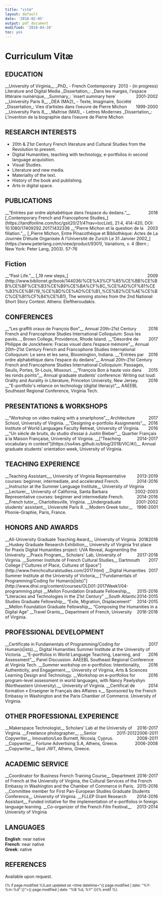 ```yaml
---
title: "vitæ"
layout: default
date: '2018-02-05'
output: pdf_document
modified: '2018-04-28'
toc: yes
---
```


<div class="header-bar">
  <h1>Curriculum Vitæ</h1>
  <!-- <h2>[Download PDF]({{ "/assets/docs/CV18.pdf" | absolute_url }})</h2> -->
</div>

<!--
## CURRENTLY
- PhD candidate in the Department of French in University of Virginia
- Praxis Fellow at the Scholars' Lab
-->

<!--
Use this snippet code to add a link to download CV in pdf.
[Download PDF]({{ "/assets/docs/CV18.pdf" | absolute_url }})
-->

## EDUCATION

<figcaption class="address p" style="float: right;">2013 - (in progress)</figcaption>
__University of Virginia__   
_PhD_ - French Contemporary Literature and Digital Media  
_Dissertation_: _Dans les marges, l'espace littéraire numérique_  
_Summary_: `insert summary here`


<figcaption class="address p" style="float: right;">2001-2002</figcaption>
__University Paris 8__      
_DEA (MA2)_ - Texte, Imaginaire, Société     
_Dissertation_: Vies d’artistes dans l’oeuvre de Pierre Michon

<figcaption class="address p" style="float: right;">1999-2000</figcaption>
__University Paris 8__    
_Maîtrise (MA1)_ - Lettres Modernes   
_Dissertation_: L’invention de la biographie dans l’oeuvre de Pierre Michon  

## RESEARCH INTERESTS

- 20th & 21st Century French literature and Cultural Studies from the Revolution to present.  
- Digital Humanities, teaching with technology, e-portfolios in second language acquisition.  
- Visual Studies.
- Literature and new media.
- Materiality of the text.
- History of the book and publishing.
- Arts in digital space.

## PUBLICATIONS

<figcaption class="address p" style="float: right;">2018</figcaption>
__“Entrées par ordre alphabétique dans l’espace du dedans.”__   
[_Contemporary French and Francophone Studies_](https://tandfonline.com/toc/gsit20/21/4?nav=tocList), 21:4, 414-420, DOI: 10.1080/17409292.2017.1432336

<figcaption class="address p" style="float: right;">2003</figcaption>  
__“Pierre Michon et la question de la filiation.”__  
 [_Pierre Michon, Entre Pinacothèque et Bibliothèque: Actes de La Journée D’étude Organisée À l’Université de Zurich Le 31 Janvier 2002_](https://www.peterlang.com/view/product/9301), Variations, v. 4 (Bern ; New York: Peter Lang, 2003). 57-76

## Fiction

<figcaption class="address p" style="float: right;">2009</figcaption>
__“Past Life.”__  
[_19 new steps_](http://www.biblionet.gr/book/144036/%CE%A3%CF%85%CE%BB%CE%BB%CE%BF%CE%B3%CE%B9%CE%BA%CF%8C_%CE%AD%CF%81%CE%B3%CE%BF/19_%CE%BD%CE%AD%CE%B1_%CE%B2%CE%AE%CE%BC%CE%B1%CF%84%CE%B1), The winning stories from the 2nd National Short Story Contest. Athens: Eleftheroudakis.

## CONFERENCES

<figcaption class="address p" style="float: right;">2018</figcaption>
__“Les graffiti oraux de François Bon”__  
Annual 20th–21st Century French and Francophone Studies International Colloquium: Sous les pavés..., Brown College, Providence, Rhode Island.

<figcaption class="address p" style="float: right;">2017</figcaption>
__“Désordre de Philippe de Jonckheere: Fracas visuel dans l’espace mémoire”__  
Annual 20th–21st Century French and Francophone Studies International Colloquium: Le sens et les sens, Bloomington, Indiana.

<figcaption class="address p" style="float: right;">2016</figcaption>
__“Entrées par ordre alphabétique dans l’espace du dedans”__  
Annual 20th–21st Century French and Francophone Studies International Colloquium: Passages, Seuils, Portes, St-Louis, Missouri.

<figcaption class="address p" style="float: right;">2015</figcaption>
__“François Bon à haute voix dans les ronds points”__  
Annual graduate students’ conference: Writing out loud: Orality and Aurality in Literature, Princeton University, New Jersey.

<figcaption class="address p" style="float: right;">2016</figcaption>
__"E-portfolio's reliance on technology (digital literacy)”__  
AAEEBL Southeast Regional Conference, Virginia Tech.

## PRESENTATIONS & WORKSHOPS

<figcaption class="address p" style="float: right;">2017</figcaption>
__“Workshop on video making with a smartphone”__  
Architecture School, University of Virginia.

<figcaption class="address p" style="float: right;">2016</figcaption>
__“Designing e-portfolio Assignments”__  
Institute of World Languages Faculty Retreat, University of Virginia.

<figcaption class="address p" style="float: right;">2016</figcaption>
__“Un siècle de bruits, du studio d’essai à Justin Bieber”__  
Quartier Français à la Maison Française, University of Virginia.

<figcaption class="address p" style="float: right;">2014-2017</figcaption>
__[“Teaching vocabulary in context”](https://ss4ws.github.io/blog/2018/VIC/#/)__  
Annual graduate students’ orientation week, University of Virginia.


## TEACHING EXPERIENCE

<figcaption class="address p" style="float: right;">2013-2019</figcaption>
__Teaching Assistant__,  
University of Virginia  
Representative courses: beginner, intermediate, and accelerated French.

<figcaption class="address p" style="float: right;">2014-2016</figcaption>
__Instructor at the Summer Language Institute__  
University of Virginia

<figcaption class="address p" style="float: right;">2002-2003</figcaption>
__Lecturer__  
University of California, Santa Barbara  
Representative courses: beginner and intermediate French.

<figcaption class="address p" style="float: right;">2014-2016</figcaption>
__French tutor__  
Charlottesville, Virginia.  

<figcaption class="address p" style="float: right;">2001-2002</figcaption>
__Undergraduate students' assistant__  
Université Paris 8.

<figcaption class="address p" style="float: right;">1996-2001</figcaption>
__Modern Greek tutor__  
Phonie-Graphie, Paris, France.


## HONORS AND AWARDS  

<figcaption class="address p" style="float: right;">2018</figcaption>
__All-University Graduate Teaching Award__
University of Virginia

<figcaption class="address p" style="float: right;">2018</figcaption>
__Huskey Graduate Research Exhibition__  
University of Virginia  
1rst place for Praxis Digital Humanities project: UVA Reveal, Augmenting the University

<figcaption class="address p" style="float: right;">2017-2018</figcaption>
__Praxis Program__  
Scholars' Lab, University of Virginia.  

<figcaption class="address p" style="float: right;">2017</figcaption>
__Summer Institute of French Cultural Studies__ 
Dartmouth College  
["Cultures of Place, Cultures of Space"](http://www.frenchculturalstudies.com/2017.html)


<figcaption class="address p" style="float: right;">2017</figcaption>
__Digital Humanities Summer Institute at the University of Victoria__  
["Fundamentals of Programming/Coding for Human(s|ists)"](http://www.dhsi.org/content/courses/OLD01-2017Week1/04-programming.php)

<figcaption class="address p" style="float: right;">2015-2016</figcaption>
__Mellon Foundation Graduate Fellowship__  
“Literacies and Technologies in the 21st Century”

<figcaption class="address p" style="float: right;">2014-2015</figcaption>
__South Atlantic Studies Graduate Fellowship__  
“Exile, Migration, Displacement”

<figcaption class="address p" style="float: right;">2014-2015</figcaption>
__Mellon Foundation Graduate Fellowship__  
“Composing the Humanities in a Digital Age”   

<figcaption class="address p" style="float: right;">2016-2018</figcaption>
__Travel Grants__  
Department of French, University of Virginia.   

## PROFESSIONAL DEVELOPMENT

<figcaption class="address p" style="float: right;">2017</figcaption>
__Certificate in Fundamentals of Programming/Coding for Human(s|ists).__   
Digital Humanities Summer Institute at the University of Victoria.

<figcaption class="address p" style="float: right;">2016</figcaption>
__“E-portfolios in World Language Teaching, Learning, and Assessment”__  
Panel Discussion. AAEEBL Southeast Regional Conference at Virginia Tech.

<figcaption class="address p" style="float: right;">2016</figcaption>
__Summer workshop on e-portfolios: Intentionality, Authenticity, and Engagement.__  
University of Virginia, Arts & Sciences Learning Design and Technology.

<figcaption class="address p" style="float: right;">2016</figcaption>
__Workshop on e-portfolios for program-level assessment in world languages, with Nancy Pawlyshyn (Northeastern University).__  
University of Virginia.

<figcaption class="address p" style="float: right;">2014</figcaption>
__Certificat de formation « Enseigner le Français des Affaires »__   
Sponsored by the French Embassy in Washington and the Paris Chamber of Commerce.  
University of Virginia.

## OTHER PROFESSIONAL EXPERIENCE

<figcaption class="address p" style="float: right;">2016-2017</figcaption>
__Makerspace Technologist__  
Scholars’ Lab at the University of Virginia.

<figcaption class="address p" style="float: right;">2006-2011</figcaption>
__Freelance photographer__  

<figcaption class="address p" style="float: right;">2011-2012</figcaption>
__Senior Copywriter__  
Innovation/Leo Burnett, Nicosia, Cyprus.

<figcaption class="address p" style="float: right;">2008-2011</figcaption>
__Copywriter__  
Fortune Advertising S.A, Athens, Greece.

<figcaption class="address p" style="float: right;">2006-2008</figcaption>
__Copywriter__  
Spot JWT, Athens, Greece.

## ACADEMIC SERVICE

<figcaption class="address p" style="float: right;">2016-2017</figcaption>
__Coordinator for Business French Training Course__  
Department of French at the University of Virginia, the Cultural Services of the French Embassy in Washington and the Chamber of Commerce in Paris.

<figcaption class="address p" style="float: right;">2015-2016</figcaption>
__Committee member for First Pan-European Studies Graduate Students Conference__  
University of Virginia.

<figcaption class="address p" style="float: right;">2014-2016</figcaption>
__FLLEP Grant Research Assistant__  
Funded initiative for the implementation of e-portfolios in foreign language learning.

<figcaption class="address p" style="float: right;">2013-2014</figcaption>
__Co-organizer of the French Film Festival__  
University of Virginia

## LANGUAGES

__English__: near native    
__French__: near native  
__Greek__: native  


## REFERENCES

Available upon request.


<small class="address p" style="float: right;">{% if page.modified %}Last updated on <time datetime="{{ page.modified | date: "%Y-%m-%d" }}">{{ page.modified | date: "%B %d, %Y" }}</time>{% endif %}.</small>